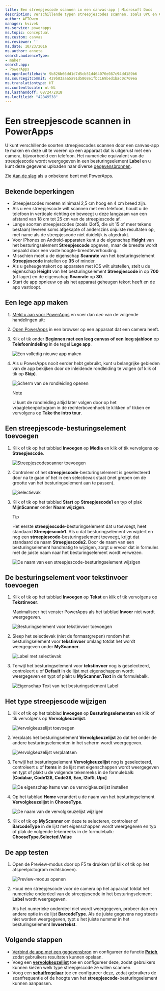 ```yaml
---
title: Een streepjescode scannen in een canvas-app | Microsoft Docs
description: Verschillende typen streepjescodes scannen, zoals UPC en Codabar
author: AFTOwen
manager: kvivek
ms.service: powerapps
ms.topic: conceptual
ms.custom: canvas
ms.reviewer: ''
ms.date: 10/23/2016
ms.author: anneta
search.audienceType:
- maker
search.app:
- PowerApps
ms.openlocfilehash: 9b826b66dd1d7d5cb51d464070e087c94dd189b6
ms.sourcegitcommit: 429b83aaa5a91d5868e1fbc169bed1bac0c709ea
ms.translationtype: HT
ms.contentlocale: nl-NL
ms.lasthandoff: 08/24/2018
ms.locfileid: "42849538"
---
```

# <a name="scan-a-barcode-in-powerapps"></a>Een streepjescode scannen in PowerApps

U kunt verschillende soorten streepjescodes scannen door een canvas-app te maken en deze uit te voeren op een apparaat dat is uitgerust met een camera, bijvoorbeeld een telefoon. Het numerieke equivalent van de streepjescode wordt weergegeven in een besturingselement **Label** en u kunt deze gegevens uploaden naar diverse [gegevensbronnen](connections-list.md).

Zie [Aan de slag](getting-started.md) als u onbekend bent met PowerApps.

## <a name="known-limitations"></a>Bekende beperkingen

* Streepjescodes moeten minimaal 2,5 cm hoog en 4 cm breed zijn.
* Als u een streepjescode wilt scannen met een telefoon, houdt u de telefoon in verticale richting en beweegt u deze langzaam van een afstand van 18 cm tot 25 cm van de streepjescode af.
* Lange soorten streepjescodes (zoals I2of5, die uit 15 of meer tekens bestaan) leveren soms afgekapte of anderszins onjuiste resultaten op, met name als de streepjescode niet duidelijk is afgedrukt.
* Voor iPhones en Android-apparaten kunt u de eigenschap **Height** van het besturingselement **Streepjescode** opgeven, maar de breedte wordt bepaald door een vaste hoogte-breedteverhouding.
* Misschien moet u de eigenschap **Scanrate** van het besturingselement **Streepjescode** instellen op **35** of minder.
* Als u geheugentekort op apparaten met iOS wilt uitstellen, stelt u de eigenschap **Height** van het besturingselement **Streepjescode** in op **700** (of lager) en de eigenschap **Scanrate** op **30**.
* Start de app opnieuw op als het apparaat geheugen tekort heeft en de app vastloopt.

## <a name="create-a-blank-app"></a>Een lege app maken
1. [Meld u aan voor PowerApps](../signup-for-powerapps.md) en voer dan *een* van de volgende handelingen uit:

2. [Open PowerApps](https://create.powerapps.com) in een browser op een apparaat dat een camera heeft.

3. Klik of tik onder **Beginnen met een leeg canvas of een leeg sjabloon** op **Telefoonindeling** in de tegel **Lege app**.

    ![Een volledig nieuwe app maken](./media/scan-barcode/create-from-blank.png)

4. Als u PowerApps nooit eerder hebt gebruikt, kunt u belangrijke gebieden van de app bekijken door de inleidende rondleiding te volgen (of klik of tik op **Skip**).

    ![Scherm van de rondleiding openen](./media/scan-barcode/quick-tour.png)

    > [!NOTE]
   > U kunt de rondleiding altijd later volgen door op het vraagtekenpictogram in de rechterbovenhoek te klikken of tikken en vervolgens op **Take the intro tour**.

## <a name="add-a-barcode-control"></a>Een streepjescode-besturingselement toevoegen
1. Klik of tik op het tabblad **Invoegen** op **Media** en klik of tik vervolgens op **Streepjescode**.

    ![Streepjescodescanner toevoegen](./media/scan-barcode/add-scanner.png)

2. Controleer of het **streepjescode**-besturingselement is geselecteerd door na te gaan of het in een selectievak staat (met grepen om de grootte van het besturingselement aan te passen).

    ![Selectievak](./media/scan-barcode/selection-box.png)

3. Klik of tik op het tabblad **Start** op **Streepjescode1** en typ of plak **MijnScanner** onder **Naam wijzigen**.

    > [!TIP]
   > Het eerste **streepjescode**-besturingselement dat u toevoegt, heet standaard **Streepjescode1**. Als u dat besturingselement verwijdert en nog een **streepjescode**-besturingselement toevoegt, krijgt dat standaard de naam **Streepjescode2**. Door de naam van een besturingselement handmatig te wijzigen, zorgt u ervoor dat in formules met de juiste naam naar het besturingselement wordt verwezen.

    ![De naam van een streepjescode-besturingselement wijzigen](./media/scan-barcode/rename-barcode.png)

## <a name="add-a-text-input-control"></a>De besturingselement voor tekstinvoer toevoegen
1. Klik of tik op het tabblad **Invoegen** op **Tekst** en klik of tik vervolgens op **Tekstinvoer**.

    Maximaliseer het venster PowerApps als het tabblad **Invoer** niet wordt weergegeven.

    ![Besturingselement voor tekstinvoer toevoegen](./media/scan-barcode/add-text-input.png)

2. Sleep het selectievak (niet de formaatgrepen) rondom het besturingselement voor **tekstinvoer** omlaag totdat het wordt weergegeven onder **MyScanner**.

    ![Label met selectievak](./media/scan-barcode/move-input-text.png)

3. Terwijl het besturingselement voor **tekstinvoer** nog is geselecteerd, controleert u of **Default** in de lijst met eigenschappen wordt weergegeven en typt of plakt u **MyScanner.Text** in de formulebalk.

    ![Eigenschap Text van het besturingselement Label](./media/scan-barcode/default-text.png)

## <a name="change-the-barcode-type"></a>Het type streepjescode wijzigen
1. Klik of tik op het tabblad **Invoegen** op **Besturingselementen** en klik of tik vervolgens op **Vervolgkeuzelijst**.

    ![Vervolgkeuzelijst toevoegen](./media/scan-barcode/insert-dropdown.png)

2. Verplaats het besturingselement **Vervolgkeuzelijst** zo dat het onder de andere besturingselementen in het scherm wordt weergegeven.

    ![Vervolgkeuzelijst verplaatsen](./media/scan-barcode/move-dropdown.png)

3. Terwijl het besturingselement **Vervolgkeuzelijst** nog is geselecteerd, controleert u of **Items** in de lijst met eigenschappen wordt weergegeven en typt of plakt u de volgende tekenreeks in de formulebalk:<br>
    **[Codabar, Code128, Code39, Ean, I2of5, Upc]**

    ![De eigenschap Items van de vervolgkeuzelijst instellen](./media/scan-barcode/items-property.png)

4. Op het tabblad **Home** verandert u de naam van het besturingselement **Vervolgkeuzelijst** in **ChooseType**.

    ![De naam van de vervolgkeuzelijst wijzigen](./media/scan-barcode/rename-dropdown.png)

5. Klik of tik op **MyScanner** om deze te selecteren, controleer of **BarcodeType** in de lijst met eigenschappen wordt weergegeven en typ of plak de volgende tekenreeks in de formulebalk:<br>
    **ChooseType.Selected.Value**

## <a name="test-the-app"></a>De app testen
1. Open de Preview-modus door op F5 te drukken (of klik of tik op het afspeelpictogram rechtsboven).

    ![Preview-modus openen](./media/scan-barcode/open-preview.png)

2. Houd een streepjescode voor de camera op het apparaat totdat het numerieke onderdeel van de streepjescode in het besturingselement **Label** wordt weergegeven.

    Als het numerieke onderdeel niet wordt weergegeven, probeer dan een andere optie in de lijst **BarcodeType**. Als de juiste gegevens nog steeds niet worden weergegeven, typt u het juiste nummer in het besturingselement **Invoertekst**.

## <a name="next-steps"></a>Volgende stappen
* [Verbind de app met een gegevensbron](add-data-connection.md) en configureer de functie **[Patch](functions/function-patch.md)**, zodat gebruikers resultaten kunnen opslaan.
* Voeg een **[vervolgkeuzelijst](controls/control-drop-down.md)** toe en configureer deze, zodat gebruikers kunnen kiezen welk type streepjescode ze willen scannen.
* Voeg een **[schuifregelaar](controls/control-slider.md)** toe en configureer deze, zodat gebruikers de scanfrequentie of de hoogte van het **streepjescode**-besturingselement kunnen aanpassen.
